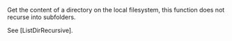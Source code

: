 Get the content of a directory on the local filesystem, this function does not recurse into subfolders.

See [ListDirRecursive].